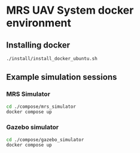 # MRS UAV System docker environment

## Installing docker

```bash
./install/install_docker_ubuntu.sh
```

## Example simulation sessions

### MRS Simulator

```bash
cd ./compose/mrs_simulator
docker compose up
```

### Gazebo simulator

```bash
cd ./compose/gazebo_simulator
docker compose up
```
